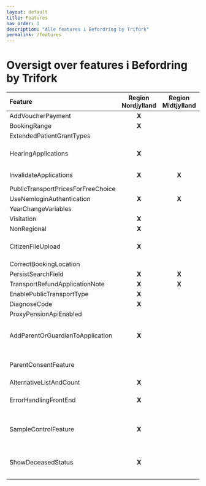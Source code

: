 ```yaml
---
layout: default
title: Features
nav_order: 1
description: "Alle features i Befordring by Trifork"
permalink: /features
---
```


# Oversigt over features i Befordring by Trifork

| Feature                             | Region Nordjylland    | Region Midtjylland  | Region Syddanmark       | Region Sjælland    | Beskrivelse   |
| :--------------------------------   |:---------------------:| :------------------:| :----------------------:| :-----------------:| :-------------|
| AddVoucherPayment                   | **X**                 |                     |                         |                    |               
| BookingRange                        | **X**                 |                     |                         |                    |               
| ExtendedPatientGrantTypes           |                       |                     |                         |                    |               
| HearingApplications                 | **X**                 |                     |                         |                    | Ansøgninger kan sendes til indsigelse.
| InvalidateApplications              | **X**                 | **X**               |                         |                    | Ansøgninger kan gøres udgyldige.
| PublicTransportPricesForFreeChoice  |                       |                     |                         | **X**              |
| UseNemloginAuthentication           | **X**                 | **X**               | **X**                   | **X**              |
| YearChangeVariables                 |                       |                     |                         |                    |
| Visitation                          | **X**                 |                     |                         |                    |
| NonRegional                         | **X**                 |                     |                         |                    | 
| CitizenFileUpload                   | **X**                 |                     |                         |                    | Borgere kan uploade filer på ansøgninger.
| CorrectBookingLocation              |                       |                     |                         |                    |
| PersistSearchField                  | **X**                 | **X**               | **X**                   |                    |
| TransportRefundApplicationNote      | **X**                 | **X**               |                         |                    |
| EnablePublicTransportType           | **X**                 |                     |                         |                    |
| DiagnoseCode                        | **X**                 |                     |                         |                    |
| ProxyPensionApiEnabled              |                       |                     |                         |                    |
| AddParentOrGuardianToApplication    | **X**                 |                     |                         |                    | Forælder eller værge kan tilknyttes ansøgning. 
| ParentConsentFeature                |                       |                     |                         | **X**              | Samtykke ved ansøgning for barn.
| AlternativeListAndCount             | **X**                 |                     |                         | **X**              |
| ErrorHandlingFrontEnd               | **X**                 |                     |                         |                    | Mere informative fejlbeskeder i borgerløsningen.
| SampleControlFeature                | **X**                 |                     |                         |                    | Mulighed for at få udtaget ansøgninger til stikprøvekontrol.
| ShowDeceasedStatus                  | **X**                 |                     |                         |                    | Hvis borgeren er gået bort vises dette på ansøgning.
